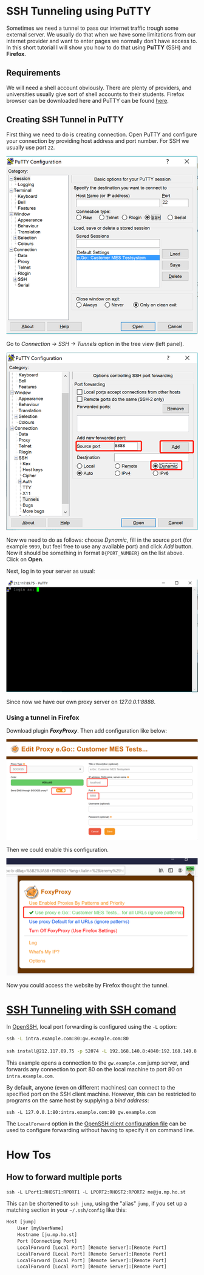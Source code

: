 # SSH Tunneling using PuTTY

Sometimes we need a tunnel to pass our internet traffic trough some external server. We usually do that when we have some limitations from our internet provider and want to enter pages we normally don’t have access to. In this short tutorial I will show you how to do that using **PuTTY** (SSH) and **Firefox**.

## **Requirements**

We will need a shell account obviously. There are plenty of providers, and universities usually give sort of shell accounts to their students. Firefox browser can be downloaded here and PuTTY can be found [here](https://www.putty.org/).

## **Creating SSH Tunnel in PuTTY**

First thing we need to do is creating connection. Open PuTTY and configure your connection by providing host address and port number. For SSH we usually use port `22`.

![](<https://raw.githubusercontent.com/SXiaobin/technological-base/master/.image/1559050324227.png?token=AGDYE4ONN7LHBOTX3C5DTKK45U6AM>)

Go to *Connection → SSH → Tunnels* option in the tree view (left panel).

![1559050634136](<https://raw.githubusercontent.com/SXiaobin/technological-base/master/.image/1559050634136.png?token=AGDYE4OLOLT7S73MDDBRNU245U6B2>)

Now we need to do as follows: choose *Dynamic*, fill in the source port (for example `9999`, but feel free to use any available port) and click *Add* button. Now it should be something in format `D{PORT_NUMBER}` on the list above. Click on **Open**.

Next, log in to your server as usual:

![1559050672875](<https://raw.githubusercontent.com/SXiaobin/technological-base/master/.image/1559050672875.png?token=AGDYE4IZ77KZT6YHMDHP4GS45U6GA>)

Since now we have our own proxy server on *127.0.0.1:8888*.

### **Using a tunnel in Firefox**

Download plugin ***FoxyProxy***. Then add configuration like below:

![1559050817455](<https://raw.githubusercontent.com/SXiaobin/technological-base/master/.image/1559050817455.png?token=AGDYE4NJQ7LI3KD4HZWL6RC45U6HA>)

Then we could enable this configuration. 

![1559051418027](<https://raw.githubusercontent.com/SXiaobin/technological-base/master/.image/1559051418027.png?token=AGDYE4LLNASFFP74TMFOTFK476WD6>)

Now you could access the website by Firefox thought the tunnel.

# [SSH Tunneling with SSH comand](https://manpages.debian.org/stretch/openssh-client/ssh_config.5.en.html)

In [OpenSSH](https://www.ssh.com/ssh/openssh/), local port forwarding is configured using the `-L` option:

```cmd
ssh -L intra.example.com:80:gw.example.com:80 

ssh install@212.117.89.75 -p 52074 -L 192.168.140.8:4840:192.168.140.8:4840
```

This example opens a connection to the `gw.example.com` jump server, and forwards any connection to port 80 on the local machine to port 80 on `intra.example.com`.

By default, anyone (even on different machines) can connect to the specified port on the SSH client machine. However, this can be restricted to programs on the same host by supplying a *bind address*:

```
ssh -L 127.0.0.1:80:intra.example.com:80 gw.example.com
```

The `LocalForward` option in the [OpenSSH client configuration file](https://www.ssh.com/ssh/config/) can be used to configure forwarding without having to specify it on command line.

# How Tos

## How to forward multiple ports

`ssh -L LPort1:RHOST1:RPORT1 -L LPORT2:RHOST2:RPORT2 me@ju.mp.ho.st`

This can be shortened to `ssh jump`, using the "alias" `jump`, if you set up a matching section in your `~/.ssh/config` like this:

```cmd
Host [jump]
    User [myUserName]
    Hostname [ju.mp.ho.st]
    Port [Connecting Port]
    LocalForward [Local Port] [Remote Server]:[Remote Port]
    LocalForward [Local Port] [Remote Server]:[Remote Port]
    LocalForward [Local Port] [Remote Server]:[Remote Port]
    LocalForward [Local Port] [Remote Server]:[Remote Port]
```

